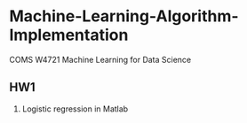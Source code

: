 # Machine-Learning-Algorithm-Implementation
COMS W4721 Machine Learning for Data Science

## HW1
1. Logistic regression in Matlab
